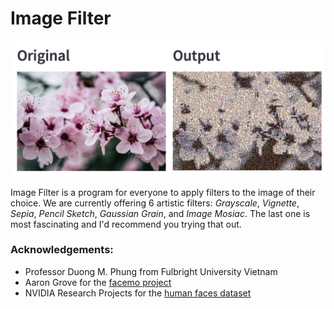 # Image Filter

![Image Filter](assets/Image%20Filter.png)

Image Filter is a program for everyone to apply filters to the image of their choice. We are currently offering 6 artistic filters: *Grayscale*, *Vignette*, *Sepia*, *Pencil Sketch*, *Gaussian Grain*, and *Image Mosiac*. The last one is most fascinating and I'd recommend you trying that out.

### Acknowledgements:
- Professor Duong M. Phung from Fulbright University Vietnam
- Aaron Grove for the [facemo project](https://github.com/MstrFunkBass/facemo) 
- NVIDIA Research Projects for the [human faces dataset](https://github.com/NVlabs/ffhq-dataset)